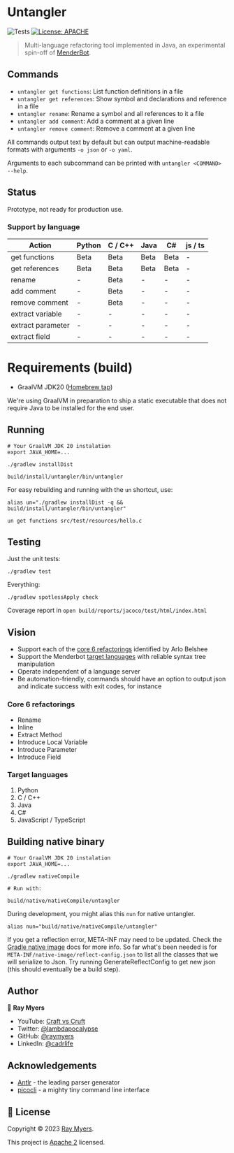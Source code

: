 # Untangler
![Tests](https://github.com/craftvscruft/untangler/actions/workflows/ci.yml/badge.svg?branch=main)
[![License: APACHE](https://img.shields.io/github/license/craftvscruft/untangler)](https://github.com/craftvscruft/untangler/blob/main/LICENSE)

> Multi-language refactoring tool implemented in Java, an experimental spin-off
of [MenderBot](https://github.com/craftvscruft/menderbot).

## Commands

* `untangler get functions`: List function definitions in a file
* `untangler get references`: Show symbol and declarations and reference in a file
* `untangler rename`: Rename a symbol and all references to it a file
* `untangler add comment`: Add a comment at a given line
* `untangler remove comment`: Remove a comment at a given line

All commands output text by default but can output machine-readable formats with arguments `-o json` or `-o yaml`.

Arguments to each subcommand can be printed with `untangler <COMMAND> --help`.


## Status

Prototype, not ready for production use.

### Support by language

| Action            | Python | C / C++ | Java | C#   | js / ts |
|-------------------|--------|---------|------|------|---------|
| get functions     | Beta   | Beta    | Beta | Beta | -       |
| get references    | Beta   | Beta    | Beta | Beta | -       |
| rename            | -      | Beta    | -    | -    | -       |
| add comment       | -      | Beta    | -    | -    | -       |
| remove comment    | -      | Beta    | -    | -    | -       |
| extract variable  | -      | -       | -    | -    | -       |
| extract parameter | -      | -       | -    | -    | -       |
| extract field     | -      | -       | -    | -    | -       |

# Requirements (build)

* GraalVM JDK20 ([Homebrew tap](https://github.com/graalvm/homebrew-tap))

We're using GraalVM in preparation to ship a static executable that does not require Java to be installed for the end
user.

## Running

```
# Your GraalVM JDK 20 instalation
export JAVA_HOME=...

./gradlew installDist

build/install/untangler/bin/untangler
```

For easy rebuilding and running with the `un` shortcut, use:

```
alias un="./gradlew installDist -q && build/install/untangler/bin/untangler"

un get functions src/test/resources/hello.c
```

## Testing

Just the unit tests:

```
./gradlew test
```

Everything:

```
./gradlew spotlessApply check
```

Coverage report in `open build/reports/jacoco/test/html/index.html`

## Vision

* Support each of the [core 6 refactorings](https://arlobelshee.com/the-core-6-refactorings) identified by Arlo Belshee
* Support the Menderbot [target languages](https://github.com/craftvscruft/menderbot/issues/5) with reliable syntax tree manipulation
* Operate independent of a language server
* Be automation-friendly,  commands should have an option to output json and indicate success with exit codes, for instance

### Core 6 refactorings

* Rename
* Inline
* Extract Method
* Introduce Local Variable
* Introduce Parameter
* Introduce Field

### Target languages

1. Python
2. C / C++
3. Java
4. C#
5. JavaScript / TypeScript

## Building native binary

```
# Your GraalVM JDK 20 instalation
export JAVA_HOME=...

./gradlew nativeCompile

# Run with:

build/native/nativeCompile/untangler
```

During development, you might alias this `nun` for native untangler.
```
alias nun="build/native/nativeCompile/untangler"
```

If you get a reflection error, META-INF may need to be updated.
Check the [Gradle native image](https://graalvm.github.io/native-build-tools/latest/gradle-plugin.html#agent-support) docs for more info.
So far what's been needed is for `META-INF/native-image/reflect-config.json` to list all the classes that we will serialize to Json.
Try running GenerateReflectConfig to get new json (this should eventually be a build step).

## Author

👤 **Ray Myers**

* YouTube: [Craft vs Cruft](https://www.youtube.com/channel/UC4nEbAo5xFsOZDk2v0RIGHA)
* Twitter: [@lambdapocalypse](https://twitter.com/lambdapocalypse)
* GitHub: [@raymyers](https://github.com/raymyers)
* LinkedIn: [@cadrlife](https://linkedin.com/in/cadrlife)

## Acknowledgements

* [Antlr](https://www.antlr.org/) - the leading parser generator
* [picocli](https://picocli.info/) - a mighty tiny command line interface

## 📝 License

Copyright © 2023 [Ray Myers](https://github.com/raymyers).

This project is [Apache 2](https://www.apache.org/licenses/LICENSE-2.0) licensed.
